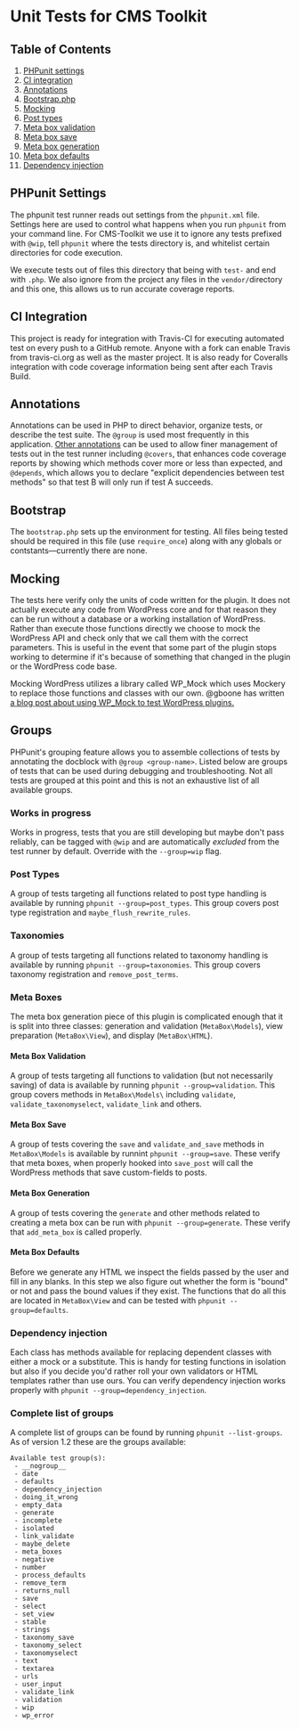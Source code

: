 # Unit Tests for CMS Toolkit

## Table of Contents

1. [PHPunit settings](#phpunit-settings)
2. [CI integration](#ci-integration)
3. [Annotations](#annotations)
3. [Bootstrap.php](#bootstrap)
4. [Mocking](#mocking)
4. [Post types](#post-types)
5. [Meta box validation](#meta-box-validation)
6. [Meta box save](#meta-box-save)
6. [Meta box generation](#meta-box-generation)
7. [Meta box defaults](#meta-box-defaults)
8. [Dependency injection](#dependency-injection)

## PHPunit Settings

The phpunit test runner reads out settings from the `phpunit.xml` file. Settings here are used to control what happens when you run `phpunit` from your command line. For CMS-Toolkit we use it to ignore any tests prefixed with `@wip`, tell `phpunit` where the tests directory is, and whitelist certain directories for code execution.

We execute tests out of files this directory that being with `test-` and end with `.php`. We also ignore from the project any files in the `vendor/`directory and this one, this allows us to run accurate coverage reports.

## CI Integration

This project is ready for integration with Travis-CI for executing automated test on every push to a GitHub remote. Anyone with a fork can enable Travis from travis-ci.org as well as the master project. It is also ready for Coveralls integration with code coverage information being sent after each Travis Build.

## Annotations

Annotations can be used in PHP to direct behavior, organize tests, or describe the test suite. The `@group` is used most frequently in this application. [Other annotations](http://phpunit.de/manual/4.1/en/appendixes.annotations.html) can be used to allow finer management of tests out in the test runner including `@covers`, that enhances code coverage reports by showing which methods cover more or less than expected, and `@depends`, which allows you to declare "explicit dependencies between test methods" so that test B will only run if test A succeeds.

## Bootstrap

The `bootstrap.php` sets up the environment for testing. All files being tested should be required in this file (use `require_once`) along with any globals or contstants—currently there are none.

## Mocking

The tests here verify only the units of code written for the plugin. It does not actually execute any code from WordPress core and for that reason they can be run without a database or a working installation of WordPress. Rather than execute those functions directly we choose to mock the WordPress API and check only that we call them with the correct parameters. This is useful in the event that some part of the plugin stops working to determine if it's because of something that changed in the plugin or the WordPress code base.

Mocking WordPress utilizes a library called WP_Mock which uses Mockery to replace those functions and classes with our own. @gboone has written [a 
blog post about using WP_Mock to test WordPress plugins.](http://greg.harmsboone.org/blog/2014/01/01/writing-unit-tests-for-wordpress)

## Groups

PHPunit's grouping feature allows you to assemble collections of tests by annotating the docblock with `@group <group-name>`. Listed below are groups of tests that can be used during debugging and troubleshooting. Not all tests are grouped at this point and this is not an exhaustive list of all available groups.

### Works in progress

Works in progress, tests that you are still developing but maybe don't pass reliably, can be tagged with `@wip` and are automatically _excluded_ from the test runner by default. Override with the `--group=wip` flag.

### Post Types

A group of tests targeting all functions related to post type handling is available by running `phpunit --group=post_types`. This group covers post type registration and `maybe_flush_rewrite_rules`.

### Taxonomies

A group of tests targeting all functions related to taxonomy handling is available by running `phpunit --group=taxonomies`. This group covers taxonomy registration and `remove_post_terms`.

### Meta Boxes

The meta box generation piece of this plugin is complicated enough that it is split into three classes: generation and validation (`MetaBox\Models`), view preparation (`MetaBox\View`), and display (`MetaBox\HTML`).

#### Meta Box Validation

A group of tests targeting all functions to validation (but not necessarily saving) of data is available by running `phpunit --group=validation`. This group covers methods in `MetaBox\Models\` including `validate`, `validate_taxonomyselect`, `validate_link` and others.

#### Meta Box Save

A group of tests covering the `save` and `validate_and_save` methods in `MetaBox\Models` is available by runnint `phpunit --group=save`. These verify that meta boxes, when properly hooked into `save_post` will call the WordPress methods that save custom-fields to posts.

#### Meta Box Generation

A group of tests covering the `generate` and other methods related to creating a meta box can be run with `phpunit --group=generate`. These verify that `add_meta_box` is called properly.

#### Meta Box Defaults

Before we generate any HTML we inspect the fields passed by the user and fill in any blanks. In this step we also figure out whether the form is "bound" or not and pass the bound values if they exist. The functions that do all this are located in `MetaBox\View` and can be tested with `phpunit --group=defaults`.

### Dependency injection

Each class has methods available for replacing dependent classes with either a mock or a substitute. This is handy for testing functions in isolation but also if you decide you'd rather roll your own validators or HTML templates rather than use ours. You can verify dependency injection works properly with `phpunit --group=dependency_injection`.

### Complete list of groups

A complete list of groups can be found by running `phpunit --list-groups`. As of version 1.2 these are the groups available:

```
Available test group(s):
 - __nogroup__
 - date
 - defaults
 - dependency_injection
 - doing_it_wrong
 - empty_data
 - generate
 - incomplete
 - isolated
 - link_validate
 - maybe_delete
 - meta_boxes
 - negative
 - number
 - process_defaults
 - remove_term
 - returns_null
 - save
 - select
 - set_view
 - stable
 - strings
 - taxonomy_save
 - taxonomy_select
 - taxonomyselect
 - text
 - textarea
 - urls
 - user_input
 - validate_link
 - validation
 - wip
 - wp_error
```